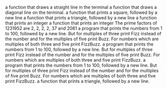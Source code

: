 a function that draws a straight line in the terminal
a function that draws a diagonal line on the terminal.
a function that prints a square, followed by a new line
a function that prints a triangle, followed by a new line
a function that prints an integer
a function that prints an integer
The prime factors of 1231952 are 2, 2, 2, 2, 37 and 2081
a program that prints the numbers from 1 to 100, followed by a new line. But for multiples of three print Fizz instead of the number and for the multiples of five print Buzz. For numbers which are multiples of both three and five print FizzBuzz.
a program that prints the numbers from 1 to 100, followed by a new line. But for multiples of three print Fizz instead of the number and for the multiples of five print Buzz. For numbers which are multiples of both three and five print FizzBuzz.
a program that prints the numbers from 1 to 100, followed by a new line. But for multiples of three print Fizz instead of the number and for the multiples of five print Buzz. For numbers which are multiples of both three and five print FizzBuzz.
a function that prints a triangle, followed by a new line.
